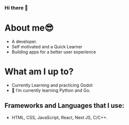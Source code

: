 ### Hi there 👋
# About me:sunglasses:
- A developer.
- Self motivated and a Quick Learner
- Building apps for a better user experience

# What am I up to?
- Currently Learning and practicing Godot 
- 🌱 I’m currently learning Python and Go.

## Frameworks and Languages that I use:
- HTML, CSS, JavaScript, React, Next JS, C/C++.
